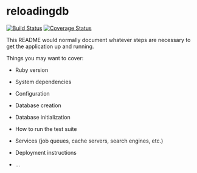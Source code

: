 # reloadingdb

[![Build Status](https://travis-ci.org/treydock/reloadingdb.svg?branch=master)](https://travis-ci.org/treydock/reloadingdb)
[![Coverage Status](https://coveralls.io/repos/github/treydock/reloadingdb/badge.svg?branch=master)](https://coveralls.io/github/treydock/reloadingdb?branch=master)

This README would normally document whatever steps are necessary to get the
application up and running.

Things you may want to cover:

* Ruby version

* System dependencies

* Configuration

* Database creation

* Database initialization

* How to run the test suite

* Services (job queues, cache servers, search engines, etc.)

* Deployment instructions

* ...
